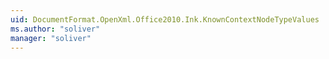 ```yaml
---
uid: DocumentFormat.OpenXml.Office2010.Ink.KnownContextNodeTypeValues
ms.author: "soliver"
manager: "soliver"
---
```

